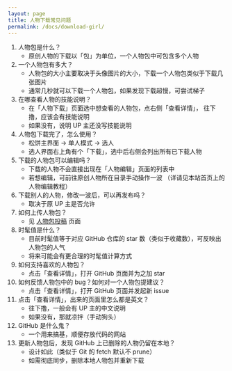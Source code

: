 ```yaml
---
layout: page
title: 人物下载常见问题
permalink: /docs/download-girl/
---
```


1. 人物包是什么？
    - 原创人物的下载以「包」为单位，一个人物包中可包含多个人物
1. 一个人物包有多大？
    - 人物包的大小主要取决于头像图片的大小，下载一个人物包类似于下载几张图片
    - 通常几秒就可以下载一个人物包，如果发现下载超慢，可尝试梯子
1. 在哪查看人物的技能说明？
    - 在「人物下载」页面选中想查看的人物包，点右侧「查看详情」，
      往下撸，应该会有技能说明
    - 如果没有，说明 UP 主还没写技能说明
1. 人物包下载完了，怎么使用？
    - 松饼主界面 -> 单人模式 -> 选人
    - 选人界面右上角有个「下载」，选中后右侧会列出所有已下载人物
1. 下载的人物包可以编辑吗？
    - 下载的人物不会直接出现在「人物编辑」页面的列表中
    - 若想编辑，可前往原创人物所在目录手动操作一波
      （详请见本站首页上的人物编辑教程）
1. 下载别人的人物，修改一波后，可以再发布吗？
    - 取决于原 UP 主是否允许
1. 如何上传人物包？
    - 见 [人物包投稿](/docs/upload-girl/) 页面
1. 时髦值是什么？
    - 目前时髦值等于对应 GitHub 仓库的 star
      数（类似于收藏数），可反映出人物包的人气
    - 将来可能会有更合理的时髦值计算方式
1. 如何支持喜欢的人物包？
    - 点击「查看详情」，打开 GitHub 页面并为之加 star
1. 如何反馈人物包中的 bug？如何对一个人物包提建议？
    - 点击「查看详情」，打开 GitHub 页面并发起新 issue
1. 点击「查看详情」，出来的页面里怎么都是英文？
    - 往下撸，一般会有 UP 主的中文说明
    - 如果没有，那就凉拌（手动狗头）
1. GitHub 是什么鬼？
    - 一个用来搞基，顺便存放代码的网站
1. 更新人物包后，发现 GitHub 上已删除的人物仍留在本地？
    - 设计如此（类似于 Git 的 fetch 默认不 prune）
    - 如需彻底同步，删除本地人物包并重新下载

